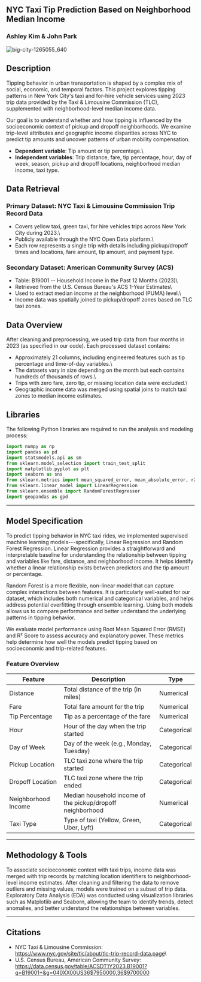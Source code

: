 ## NYC Taxi Tip Prediction Based on Neighborhood Median Income

### Ashley Kim & John Park
![big-city-1265055_640](https://github.com/user-attachments/assets/28927147-e815-4c6b-a521-6135b4eb0038)


## Description

Tipping behavior in urban transportation is shaped by a complex mix of social, economic, and temporal factors. This project explores tipping patterns in New York City's taxi and for-hire vehicle services using 2023 trip data provided by the Taxi & Limousine Commission (TLC), supplemented with neighborhood-level median income data.

Our goal is to understand whether and how tipping is influenced by the socioeconomic context of pickup and dropoff neighborhoods. We examine trip-level attributes and geographic income disparities across NYC to predict tip amounts and uncover patterns of urban mobility compensation.

-   **Dependent variable**: Tip amount or tip percentage.\
-   **Independent variables**: Trip distance, fare, tip percentage, hour, day of week, season, pickup and dropoff locations, neighborhood median income, taxi type.

## Data Retrieval

### Primary Dataset: NYC Taxi & Limousine Commission Trip Record Data

-   Covers yellow taxi, green taxi, for hire vehicles trips across New York City during 2023.\
-   Publicly available through the NYC Open Data platform.\
-   Each row represents a single trip with details including pickup/dropoff times and locations, fare amount, tip amount, and payment type.

### Secondary Dataset: American Community Survey (ACS)

-   Table: B19001 -- Household Income in the Past 12 Months (2023)\
-   Retrieved from the U.S. Census Bureau's ACS 1-Year Estimates\
-   Used to extract median income at the neighborhood (PUMA) level.\
-   Income data was spatially joined to pickup/dropoff zones based on TLC taxi zones.

## Data Overview

After cleaning and preprocessing, we used trip data from four months in 2023 (as specified in our code). Each processed dataset contains:

-   Approximately 21 columns, including engineered features such as tip percentage and time-of-day variables.\
-   The datasets vary in size depending on the month but each contains hundreds of thousands of rows.\
-   Trips with zero fare, zero tip, or missing location data were excluded.\
-   Geographic income data was merged using spatial joins to match taxi zones to median income estimates.

## Libraries

The following Python libraries are required to run the analysis and modeling process:

``` python
import numpy as np  
import pandas as pd  
import statsmodels.api as sm  
from sklearn.model_selection import train_test_split  
import matplotlib.pyplot as plt  
import seaborn as sns  
from sklearn.metrics import mean_squared_error, mean_absolute_error, r2_score  
from sklearn.linear_model import LinearRegression  
from sklearn.ensemble import RandomForestRegressor  
import geopandas as gpd  
```

------------------------------------------------------------------------

## Model Specification

To predict tipping behavior in NYC taxi rides, we implemented supervised machine learning models---specifically, Linear Regression and Random Forest Regression. Linear Regression provides a straightforward and interpretable baseline for understanding the relationship between tipping and variables like fare, distance, and neighborhood income. It helps identify whether a linear relationship exists between predictors and the tip amount or percentage.

Random Forest is a more flexible, non-linear model that can capture complex interactions between features. It is particularly well-suited for our dataset, which includes both numerical and categorical variables, and helps address potential overfitting through ensemble learning. Using both models allows us to compare performance and better understand the underlying patterns in tipping behavior.

We evaluate model performance using Root Mean Squared Error (RMSE) and R² Score to assess accuracy and explanatory power. These metrics help determine how well the models predict tipping based on socioeconomic and trip-related features.

### Feature Overview

| Feature             | Description                                                | Type        |
|------------------|-------------------------------------|------------------|
| Distance            | Total distance of the trip (in miles)                      | Numerical   |
| Fare                | Total fare amount for the trip                             | Numerical   |
| Tip Percentage      | Tip as a percentage of the fare                            | Numerical   |
| Hour                | Hour of the day when the trip started                      | Categorical |
| Day of Week         | Day of the week (e.g., Monday, Tuesday)                    | Categorical |
| Pickup Location     | TLC taxi zone where the trip started                       | Categorical |
| Dropoff Location    | TLC taxi zone where the trip ended                         | Categorical |
| Neighborhood Income | Median household income of the pickup/dropoff neighborhood | Numerical   |
| Taxi Type           | Type of taxi (Yellow, Green, Uber, Lyft)                   | Categorical |

------------------------------------------------------------------------

## Methodology & Tools

To associate socioeconomic context with taxi trips, income data was merged with trip records by matching location identifiers to neighborhood-level income estimates. After cleaning and filtering the data to remove outliers and missing values, models were trained on a subset of trip data. Exploratory Data Analysis (EDA) was conducted using visualization libraries such as Matplotlib and Seaborn, allowing the team to identify trends, detect anomalies, and better understand the relationships between variables.

------------------------------------------------------------------------

## Citations

-   NYC Taxi & Limousine Commission: <https://www.nyc.gov/site/tlc/about/tlc-trip-record-data.page>\
-   U.S. Census Bureau, American Community Survey: <https://data.census.gov/table/ACSDT1Y2023.B19001?q=B19001+&g=040XX00US36$7950000,36$9700000>
